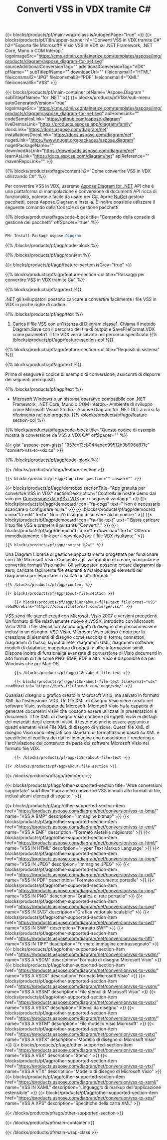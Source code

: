 ﻿---
title: Converti VSS in VDX tramite C# 
weight: 1330
url: /it/net/conversion/vss-to-vdx/ 
description: Codice di esempio per la conversione da VSS a VDX C#. Utilizza API codice di esempio per la conversione batch di file VSS in VDX all'interno di VB.NET, Asp.NET o qualsiasi applicazione basata su .NET.
---
{{< blocks/products/pf/main-wrap-class isAutogenPage="true" >}}
{{< blocks/products/pf/i18n/upper-banner h1="Converti VSS in VDX tramite C#" h2="Esporta file Microsoft® Visio VSS in VDX su .NET Framework, .NET Core, Mono o COM Interop." logoImageSrc="https://cms.admin.containerize.com/templates/aspose/img/products/diagram/aspose_diagram-for-net.svg" sourceAdditionalConversionTag="" additionalConversionTag="VDX" pfName="" subTitlepfName="" downloadUrl="" fileiconsmall1="HTML" fileiconsmall2="JPG" fileiconsmall3="PDF" fileiconsmall4="XML" fileiconsmall5="VSS" >}}

{{< blocks/products/pf/main-container pfName="Aspose.Diagram " subTitlepfName="for .NET" >}}
{{< blocks/products/pf/i18n/sub-menu autoGeneratedVersion="true" logoImageSrc="https://cms.admin.containerize.com/templates/aspose/img/products/diagram/aspose_diagram-for-net.svg" apiHomeLink="" codeSamplesLink="https://github.com/aspose-diagram" liveDemosLink="https://products.aspose.app/diagram/family" docsLink="https://docs.aspose.com/diagram/net" installationsDocsLink="https://docs.aspose.com/diagram/net" nugetLink="https://www.nuget.org/packages/aspose.diagram" nugetPackageName="" downloadAsLink="https://downloads.aspose.com/diagram/net" learnAsLink="https://docs.aspose.com/diagram/net" apiReference="" mavenRepoLink="" >}}

{{% blocks/products/pf/agp/content h2="Come convertire VSS in VDX utilizzando C#" %}}

 Per convertire VSS in VDX, useremo
 [Aspose.Diagram for .NET](https://products.aspose.com/diagram/net) 
 API che è una piattaforma di manipolazione e conversione di documenti API ricca di funzionalità, potente e facile da usare per C#. Aprire
 [NuGet](https://www.nuget.org/packages/aspose.diagram) 
 gestore pacchetti, cerca
 Aspose.Diagram 
 e installa. È inoltre possibile utilizzare il seguente comando dalla Console di gestione pacchetti.

{{% blocks/products/pf/agp/code-block title="Comando della console di gestione dei pacchetti" offSpacer="true" %}}

```cs

PM> Install-Package Aspose.Diagram


```

{{% /blocks/products/pf/agp/code-block %}}

{{% /blocks/products/pf/agp/content %}}

{{< blocks/products/pf/agp/feature-section isGrey="true" >}}

{{% blocks/products/pf/agp/feature-section-col title="Passaggi per convertire VSS in VDX tramite C#" %}}

{{% blocks/products/pf/agp/text %}}

 .NET gli sviluppatori possono caricare e convertire facilmente i file VSS in VDX in poche righe di codice.

{{% /blocks/products/pf/agp/text %}}

1. Carica il file VSS con un'istanza di Diagram classe1. Chiama il metodo Diagram.Save con il percorso del file di output e SaveFileFormat.VDX come parametri1. Il file VDX verrà salvato nel percorso specificato
{{% /blocks/products/pf/agp/feature-section-col %}}

{{% blocks/products/pf/agp/feature-section-col title="Requisiti di sistema" %}}

{{% blocks/products/pf/agp/text %}}

 Prima di eseguire il codice di esempio di conversione, assicurati di disporre dei seguenti prerequisiti.

{{% /blocks/products/pf/agp/text %}}

- Microsoft Windows o un sistema operativo compatibile con .NET Framework, .NET Core, Mono o COM Interop.- Ambiente di sviluppo come Microsoft Visual Studio.- Aspose.Diagram for .NET DLL a cui si fa riferimento nel tuo progetto.
{{% /blocks/products/pf/agp/feature-section-col %}}

{{% blocks/products/pf/agp/code-block title="Questo codice di esempio mostra la conversione da VSS a VDX C#" offSpacer="" %}}

{{< gist "aspose-com-gists" "357ce13eb044abec99512b3b996d87fc" "convert-vss-to-vdx.cs" >}}

{{% /blocks/products/pf/agp/code-block %}}

{{< /blocks/products/pf/agp/feature-section >}}

    {{< blocks/products/pf/agp/faq-item question="" answer="" >}}
 

<!-- aboutfile Starts -->

{{< blocks/products/pf/agp/demobox sectionTitle="App gratuita per convertire VSS in VDX" sectionDescription="Controlla le nostre demo dal vivo per [Conversione da VSS a VDX](https://products.aspose.app/diagram/conversion/vss-to-vdx) con i seguenti vantaggi." >}}
        {{< blocks/products/pf/agp/democard icon="fa-cogs" text=" Non è necessario scaricare o configurare nulla." >}}
        {{< blocks/products/pf/agp/democard icon="fa-edit" text=" Non c\'è bisogno di scrivere alcun codice." >}}
        {{< blocks/products/pf/agp/democard icon="fa-file-text" text=" Basta caricare il tuo file VSS e premere il pulsante \"Converti\"." >}}
        {{< blocks/products/pf/agp/democard icon="fa-download" text=" Otterrai immediatamente il link per il download per il file VDX risultante." >}}

    {{% blocks/products/pf/agp/content h2="" %}}

 Una Diagram Libreria di gestione appositamente progettata per funzionare con i file Microsoft Visio. Consente agli sviluppatori di creare, manipolare e convertire formati Visio nativi. Gli sviluppatori possono creare diagrammi da zero, caricare facilmente file esistenti e manipolare gli elementi del diagramma per esportare il risultato in altri formati.



    {{% /blocks/products/pf/agp/content %}}

    {{< blocks/products/pf/agp/about-file-section >}}

        {{< blocks/products/pf/agp/i18n/about-file-text fileFormat="VSS" readMoreLink="https://docs.fileformat.com/image/vss/" >}}
VSS sono file stencil creati con Microsoft Visio 2007 e versioni precedenti. Un formato di file relativamente nuovo è .VSSX, introdotto con Microsoft Visio 2013. I file stencil forniscono oggetti di disegno che possono essere inclusi in un disegno .VSD Visio. Microsoft Visio stesso è noto per la creazione di elementi di disegno come raccolta di forme, connettori, diagrammi di flusso, layout di rete, diagrammi UML, diagrammi software, modelli di database, mappatura di oggetti e altre informazioni simili. Dispone inoltre di funzionalità avanzate di conversione di Visio documenti in altri formati di file come PNG, BMP, PDF e altri. Visio è disponibile sia per Windows che per Mac OS.

        {{< /blocks/products/pf/agp/i18n/about-file-text >}}

        {{< blocks/products/pf/agp/i18n/about-file-text fileFormat="vdx" readMoreLink="https://docs.fileformat.com/image/vdx/" >}}
Qualsiasi disegno o grafico creato in Microsoft Visio, ma salvato in formato XML ha l'estensione .VDX. Un file XML di disegno Visio viene creato nel software Visio, sviluppato da Microsoft. Microsoft Visio ha la capacità di generare documenti visivi che possono essere utilizzati in presentazioni e documenti. Il file XML di disegno Visio contiene gli oggetti visivi ei dettagli dei metadati degli elementi visivi. Il testo può anche essere aggiunto a questi elementi visivi File XML di disegno di visione. Questi file XML di disegno Visio sono integrati con standard di formattazione basati su XML e specifiche di codifica dei dati di immagine che consentono il rendering e l'archiviazione del contenuto da parte del software Microsoft Visio nel formato file VDX.

        {{< /blocks/products/pf/agp/i18n/about-file-text >}}

    {{< /blocks/products/pf/agp/about-file-section >}}

{{< /blocks/products/pf/agp/demobox >}}

<!-- aboutfile Ends -->

{{< blocks/products/pf/agp/other-supported-section title="Altre conversioni supportate" subTitle="Puoi anche convertire VSS in molti altri formati di file, inclusi alcuni elencati di seguito." >}}

{{< blocks/products/pf/agp/other-supported-section-item href="https://products.aspose.com/diagram/net/conversion/vss-to-bmp/" name="VSS A BMP" description="Immagine bitmap" >}}
{{< blocks/products/pf/agp/other-supported-section-item href="https://products.aspose.com/diagram/net/conversion/vss-to-emf/" name="VSS A EMF" description="Formato Metafile migliorato" >}}
{{< blocks/products/pf/agp/other-supported-section-item href="https://products.aspose.com/diagram/net/conversion/vss-to-html/" name="VSS IN HTML" description="Hyper Text Markup Language" >}}
{{< blocks/products/pf/agp/other-supported-section-item href="https://products.aspose.com/diagram/net/conversion/vss-to-jpeg/" name="VSS IN JPEG" description="Immagine JPEG" >}}
{{< blocks/products/pf/agp/other-supported-section-item href="https://products.aspose.com/diagram/net/conversion/vss-to-pdf/" name="VSS IN PDF" description="Formato documento portatile" >}}
{{< blocks/products/pf/agp/other-supported-section-item href="https://products.aspose.com/diagram/net/conversion/vss-to-png/" name="VSS IN PNG" description="Grafica di rete portatile" >}}
{{< blocks/products/pf/agp/other-supported-section-item href="https://products.aspose.com/diagram/net/conversion/vss-to-svg/" name="VSS IN SVG" description="Grafica vettoriale scalabile" >}}
{{< blocks/products/pf/agp/other-supported-section-item href="https://products.aspose.com/diagram/net/conversion/vss-to-swf/" name="VSS IN SWF" description="Formato SWF" >}}
{{< blocks/products/pf/agp/other-supported-section-item href="https://products.aspose.com/diagram/net/conversion/vss-to-tiff/" name="VSS IN TIFF" description="Formato immagine contrassegnato" >}}
{{< blocks/products/pf/agp/other-supported-section-item href="https://products.aspose.com/diagram/net/conversion/vss-to-vsdm/" name="VSS A VSDM" description="Formato di disegno Microsoft Visio" >}}
{{< blocks/products/pf/agp/other-supported-section-item href="https://products.aspose.com/diagram/net/conversion/vss-to-vsdx/" name="VSS A VSDX" description="Formato Microsoft Visio" >}}
{{< blocks/products/pf/agp/other-supported-section-item href="https://products.aspose.com/diagram/net/conversion/vss-to-vssm/" name="VSS A VSSM" description="File stencil di Microsoft Visio" >}}
{{< blocks/products/pf/agp/other-supported-section-item href="https://products.aspose.com/diagram/net/conversion/vss-to-vssx/" name="VSS A VSSX" description="Stencil da disegno" >}}
{{< blocks/products/pf/agp/other-supported-section-item href="https://products.aspose.com/diagram/net/conversion/vss-to-vstm/" name="VSS A VSTM" description="File modello Visio Microsoft" >}}
{{< blocks/products/pf/agp/other-supported-section-item href="https://products.aspose.com/diagram/net/conversion/vss-to-vstx/" name="VSS A VSTX" description="Modello di disegno di Microsoft Visio" >}}
{{< blocks/products/pf/agp/other-supported-section-item href="https://products.aspose.com/diagram/net/conversion/vss-to-vsx/" name="VSS A VSX" description="Stencil" >}}
{{< blocks/products/pf/agp/other-supported-section-item href="https://products.aspose.com/diagram/net/conversion/vss-to-vtx/" name="VSS A VTX" description="Modello di disegno di Microsoft Visio" >}}
{{< blocks/products/pf/agp/other-supported-section-item href="https://products.aspose.com/diagram/net/conversion/vss-to-xaml/" name="VSS IN XAML" description="Linguaggio di markup dell\'applicazione estensibile" >}}
{{< blocks/products/pf/agp/other-supported-section-item href="https://products.aspose.com/diagram/net/conversion/vss-to-xps/" name="VSS A XPS" description="Specifiche della carta XML" >}}

{{< /blocks/products/pf/agp/other-supported-section >}}

{{< /blocks/products/pf/main-container >}}
    
{{< /blocks/products/pf/main-wrap-class >}}
